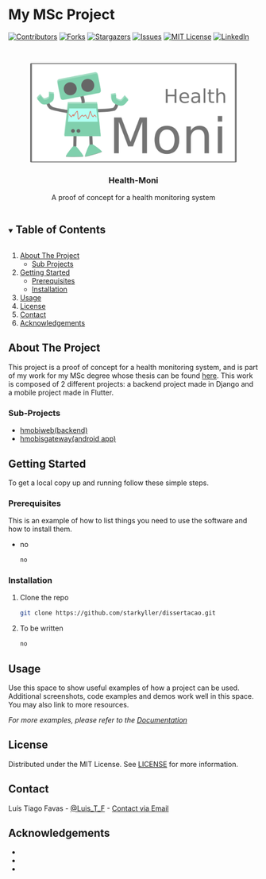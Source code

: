 # My MSc Project

<!--
*** Thanks for checking out the Best-README-Template. If you have a suggestion
*** that would make this better, please fork the repo and create a pull request
*** or simply open an issue with the tag "enhancement".
*** Thanks again! Now go create something AMAZING! :D
***
***
***
*** To avoid retyping too much info. Do a search and replace for the following:
*** starkyller, dissertacao, twitter_handle, email, project_title, project_description
-->



<!-- PROJECT SHIELDS -->
<!--
*** I'm using markdown "reference style" links for readability.
*** Reference links are enclosed in brackets [ ] instead of parentheses ( ).
*** See the bottom of this document for the declaration of the reference variables
*** for contributors-url, forks-url, etc. This is an optional, concise syntax you may use.
*** https://www.markdownguide.org/basic-syntax/#reference-style-links
-->
[![Contributors][contributors-shield]][contributors-url]
[![Forks][forks-shield]][forks-url]
[![Stargazers][stars-shield]][stars-url]
[![Issues][issues-shield]][issues-url]
[![MIT License][license-shield]][license-url]
[![LinkedIn][linkedin-shield]][linkedin-url]



<!-- PROJECT LOGO -->
<br />
<p align="center">
  <img src="random_images/logo.png" alt="Logo" height="200">

  <h3 align="center">Health-Moni</h3>

  <p align="center">
    A proof of concept for a health monitoring system
    <!--<br />
    <a href="https://github.com/starkyller/dissertacao"><strong>Explore the docs »</strong></a>
    <br />
    <br />
    <a href="https://github.com/starkyller/dissertacao">View Demo</a>
    ·
    <a href="https://github.com/starkyller/dissertacao/issues">Report Bug</a>
    ·
    <a href="https://github.com/starkyller/dissertacao/issues">Request Feature</a> -->
  </p>
</p>



<!-- TABLE OF CONTENTS -->
<details open="open">
  <summary><h2 style="display: inline-block">Table of Contents</h2></summary>
  <ol>
    <li>
      <a href="#about-the-project">About The Project</a>
      <ul>
        <li><a href="#sub-projects">Sub Projects</a></li>
      </ul>
    </li>
    <li>
      <a href="#getting-started">Getting Started</a>
      <ul>
        <li><a href="#prerequisites">Prerequisites</a></li>
        <li><a href="#installation">Installation</a></li>
      </ul>
    </li>
    <li><a href="#usage">Usage</a></li>
    <li><a href="#license">License</a></li>
    <li><a href="#contact">Contact</a></li>
    <li><a href="#acknowledgements">Acknowledgements</a></li>
  </ol>
</details>



<!-- ABOUT THE PROJECT -->
## About The Project

This project is a proof of concept for a health monitoring system, and is part of my work for my MSc degree whose thesis can be found [here](#). This work is composed of 2 different projects: a backend project made in Django and a mobile project made in Flutter.
<!--[![Product Name Screen Shot][product-screenshot]](https://example.com)-->



### Sub-Projects

* [hmobiweb(backend)](backend/README.MD)
* [hmobisgateway(android app)](mobile/README.MD)



<!-- GETTING STARTED -->
## Getting Started

To get a local copy up and running follow these simple steps.

### Prerequisites

This is an example of how to list things you need to use the software and how to install them.
* no
  ```sh
  no
  ```

### Installation

1. Clone the repo
   ```sh
   git clone https://github.com/starkyller/dissertacao.git
   ```
2. To be written
   ```sh
   no
   ```



<!-- USAGE EXAMPLES -->
## Usage

Use this space to show useful examples of how a project can be used. Additional screenshots, code examples and demos work well in this space. You may also link to more resources.

_For more examples, please refer to the [Documentation]()_




<!-- LICENSE -->
## License

Distributed under the MIT License. See [LICENSE](LICENSE) for more information.



<!-- CONTACT -->
## Contact

Luís Tiago Favas - [@Luis_T_F](https://twitter.com/Luis_T_F) - [Contact via Email](mailto:mscprojekt.primitive@aleeas.com?subject=[GitHub]%20MSc%20Project)




<!-- ACKNOWLEDGEMENTS -->
## Acknowledgements

* []()
* []()
* []()





<!-- MARKDOWN LINKS & IMAGES -->
<!-- https://www.markdownguide.org/basic-syntax/#reference-style-links -->
[contributors-shield]: https://img.shields.io/github/contributors/starkyller/repo.svg?style=for-the-badge
[contributors-url]: https://github.com/starkyller/repo/graphs/contributors
[forks-shield]: https://img.shields.io/github/forks/starkyller/repo.svg?style=for-the-badge
[forks-url]: https://github.com/starkyller/dissertacao/network/members
[stars-shield]: https://img.shields.io/github/stars/starkyller/repo.svg?style=for-the-badge
[stars-url]: https://github.com/starkyller/dissertacao/stargazers
[issues-shield]: https://img.shields.io/github/issues/starkyller/repo.svg?style=for-the-badge
[issues-url]: https://github.com/starkyller/dissertacao/issues
[license-shield]: https://img.shields.io/github/license/starkyller/repo.svg?style=for-the-badge
[license-url]: https://github.com/starkyller/dissertacao/blob/main/LICENSE
[linkedin-shield]: https://img.shields.io/badge/-LinkedIn-black.svg?style=for-the-badge&logo=linkedin&colorB=555
[linkedin-url]: https://linkedin.com/in/luis-tiago-favas

